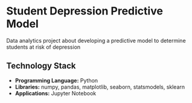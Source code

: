 # Student Depression Predictive Model
Data analytics project about developing a predictive model to determine students at risk of depression

## Technology Stack

- **Programming Language:**  Python
- **Libraries:**  numpy, pandas, matplotlib, seaborn, statsmodels, sklearn 
- **Applications:**  Jupyter Notebook
